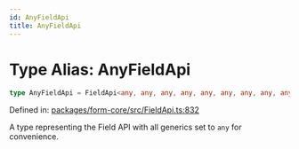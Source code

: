 ```yaml
---
id: AnyFieldApi
title: AnyFieldApi
---
```


<!-- DO NOT EDIT: this page is autogenerated from the type comments -->

# Type Alias: AnyFieldApi

```ts
type AnyFieldApi = FieldApi<any, any, any, any, any, any, any, any, any, any, any, any, any, any, any, any, any, any, any>;
```

Defined in: [packages/form-core/src/FieldApi.ts:832](https://github.com/Pascalmh/tanstack-form/blob/main/packages/form-core/src/FieldApi.ts#L832)

A type representing the Field API with all generics set to `any` for convenience.
